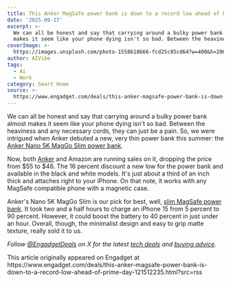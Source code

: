 ```yaml
---
title: This Anker MagSafe power bank is down to a record low ahead of Prime Day
date: '2025-09-27'
excerpt: >-
  We can all be honest and say that carrying around a bulky power bank almost
  makes it seem like your phone dying isn't so bad. Between the heaviness an...
coverImage: >-
  https://images.unsplash.com/photo-1558618666-fcd25c85cd64?w=400&h=200&fit=crop&auto=format
author: AIVibe
tags:
  - Ai
  - Work
category: Smart Home
source: >-
  https://www.engadget.com/deals/this-anker-magsafe-power-bank-is-down-to-a-record-low-ahead-of-prime-day-121512235.html?src=rss
---
```

<p>We can all be honest and say that carrying around a bulky power bank almost makes it seem like your phone dying isn't so bad. Between the heaviness and any necessary cords, they can just be a pain. So, we were intrigued when Anker debuted a new, very thin power bank this summer: the <a data-i13n="elm:affiliate_link;sellerN:Amazon;elmt:;cpos:1;pos:1" href="https://shopping.yahoo.com/rdlw?merchantId=66ea567a-c987-4c2e-a2ff-02904efde6ea&amp;itemId=amazon_B0F8J4WK57&amp;siteId=us-engadget&amp;pageId=1p-autolink&amp;contentUuid=eb9291ba-8882-4db9-a3a8-ad08260f893b&amp;featureId=text-link&amp;merchantName=Amazon&amp;linkText=Anker+Nano+5K+MagGo+Slim+power+bank&amp;custData=eyJzb3VyY2VOYW1lIjoiV2ViLURlc2t0b3AtVmVyaXpvbiIsImxhbmRpbmdVcmwiOiJodHRwczovL3d3dy5hbWF6b24uY29tL2RwL0IwRjhKNFdLNTc_dGFnPWdkZ3QwYy0yMCIsImNvbnRlbnRVdWlkIjoiZWI5MjkxYmEtODg4Mi00ZGI5LWEzYTgtYWQwODI2MGY4OTNiIiwib3JpZ2luYWxVcmwiOiJodHRwczovL3d3dy5hbWF6b24uY29tL2RwL0IwRjhKNFdLNTciLCJkeW5hbWljQ2VudHJhbFRyYWNraW5nSWQiOnRydWUsInNpdGVJZCI6InVzLWVuZ2FkZ2V0IiwicGFnZUlkIjoiMXAtYXV0b2xpbmsiLCJmZWF0dXJlSWQiOiJ0ZXh0LWxpbmsifQ&amp;signature=AQAAAV3bzu3AB9qcnqDQpSBZhXtZfxbq2FUlE-dwdKBIUllN&amp;gcReferrer=https%3A%2F%2Fwww.amazon.com%2Fdp%2FB0F8J4WK57" class="rapid-with-clickid" data-original-link="https://www.amazon.com/dp/B0F8J4WK57?tag=karthikl-20&amp;th=1">Anker Nano 5K MagGo Slim power bank</a>.</p> 
<p>Now, both <a data-i13n="elm:affiliate_link;sellerN:Anker;elmt:;cpos:2;pos:1" href="https://shopping.yahoo.com/rdlw?merchantId=aac3354f-048f-410b-ae8a-eb1da43ee6cf&amp;siteId=us-engadget&amp;pageId=1p-autolink&amp;contentUuid=eb9291ba-8882-4db9-a3a8-ad08260f893b&amp;featureId=text-link&amp;merchantName=Anker&amp;linkText=Anker&amp;custData=eyJzb3VyY2VOYW1lIjoiV2ViLURlc2t0b3AtVmVyaXpvbiIsImxhbmRpbmdVcmwiOiJodHRwczovL3d3dy5hbmtlci5jb20vcHJvZHVjdHMvYTE2NjUtNWstdWx0cmEtc2xpbS1xaTItcG93ZXItYmFuaz8iLCJjb250ZW50VXVpZCI6ImViOTI5MWJhLTg4ODItNGRiOS1hM2E4LWFkMDgyNjBmODkzYiIsIm9yaWdpbmFsVXJsIjoiaHR0cHM6Ly93d3cuYW5rZXIuY29tL3Byb2R1Y3RzL2ExNjY1LTVrLXVsdHJhLXNsaW0tcWkyLXBvd2VyLWJhbms_In0&amp;signature=AQAAAe9p_VuB5V9T1S5eWzAgBH867WxedSLBnXihvPbQAjmj&amp;gcReferrer=https%3A%2F%2Fwww.anker.com%2Fproducts%2Fa1665-5k-ultra-slim-qi2-power-bank%3F" class="rapid-with-clickid" data-original-link="https://www.anker.com/products/a1665-5k-ultra-slim-qi2-power-bank?">Anker</a> and Amazon are running sales on it, dropping the price from $55 to $46. The 16 percent discount a new low for the power bank and available in the black and white models. It's just about a third of an inch thick and attaches right to your iPhone. On that note, it works with any MagSafe compatible phone with a magnetic case.&nbsp;</p> <span id="end-legacy-contents"></span> 
<p> <core-commerce id="e3a6d27c32ca4cca9104fd120301a576" data-type="product-list" data-original-url="https://www.amazon.com/dp/B0F8J4WK57?tag=karthikl-20&amp;th=1"></core-commerce></p> 
<p>Anker's Nano 5K MagGo Slim is our pick for best, well, <a data-i13n="cpos:3;pos:1" href="https://www.engadget.com/computing/accessories/best-magsafe-power-banks-120015338.html">slim MagSafe power bank</a>. It took two and a half hours to charge an iPhone 15 from 5 percent to 90 percent. However, it could boost the battery to 40 percent in just under an hour. Overall, though, the minimalist design and easy to grip matte texture, really sold it to us.</p> 
<p><em>Follow </em><a data-i13n="cpos:4;pos:1" href="https://twitter.com/EngadgetDeals"><em>@EngadgetDeals</em></a><em> on X for the latest </em><a data-i13n="cpos:5;pos:1" href="https://www.engadget.com/deals/"><em>tech deals</em></a><em> and </em><a data-i13n="cpos:6;pos:1" href="https://www.engadget.com/best-tech/"><em>buying advice</em></a><em>.</em></p>This article originally appeared on Engadget at https://www.engadget.com/deals/this-anker-magsafe-power-bank-is-down-to-a-record-low-ahead-of-prime-day-121512235.html?src=rss
